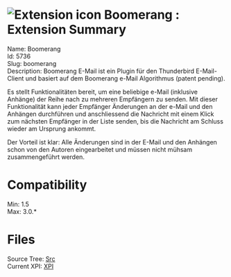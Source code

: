 # ![Extension icon](https://addons.thunderbird.net/user-media/addon_icons/5/5736-64.png?modified=1351839102) Boomerang : Extension Summary

Name: Boomerang  
Id: 5736  
Slug: boomerang  
Description: Boomerang E-Mail ist ein Plugin für den Thunderbird E-Mail-Client und basiert auf dem Boomerang e-Mail Algorithmus (patent pending).

Es stellt Funktionalitäten bereit, um eine beliebige e-Mail (inklusive Anhänge) der Reihe nach zu mehreren Empfängern zu senden. Mit dieser Funktionalität kann jeder Empfänger Änderungen an der e-Mail und den Anhängen durchführen und anschliessend die Nachricht mit einem Klick zum nächsten Empfänger in der Liste senden, bis die Nachricht am Schluss wieder am Ursprung ankommt.

Der Vorteil ist klar: Alle Änderungen sind in der E-Mail und den Anhängen schon von den Autoren eingearbeitet und müssen nicht mühsam zusammengeführt werden.
  

# Compatibility
Min: 1.5  
Max: 3.0.*  

# Files

Source Tree: [Src](C:/Dev/Thunderbird/ThunderKdB/xall/xOther/5736-boomerang/src)  
Current XPI: [XPI](C:/Dev/Thunderbird/ThunderKdB/xall/xOther/5736-boomerang/xpi)  



